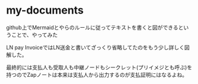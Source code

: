 # my-documents

github上でMermaidとやらのルールに従ってテキストを書くと図ができるということで、やってみた

LN pay InvoiceではLN送金と書いてざっくり省略してたのをもう少し詳しく図解した。

最終的には支払人も受取人も中継ノードもシークレット(プリイメジとも呼ぶ)を持つのでZapノートは本来は支払人から出力するのが支払証明にはなるよね。
